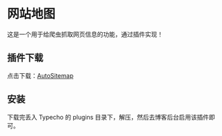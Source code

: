 <!--
 * @Author: mulingyuer
 * @Date: 2023-03-28 02:01:59
 * @LastEditTime: 2023-03-28 02:05:02
 * @LastEditors: mulingyuer
 * @Description: 网站地图
 * @FilePath: \Typecho_Theme_JJ\src\basic-config\sitemap.md
 * 怎么可能会有bug！！！
-->

# 网站地图

这是一个用于给爬虫抓取网页信息的功能，通过插件实现！

## 插件下载

点击下载：[AutoSitemap](/zip/AutoSitemap.zip)

## 安装

下载完丢入 Typecho 的 plugins 目录下，解压，然后去博客后台启用该插件即可。
